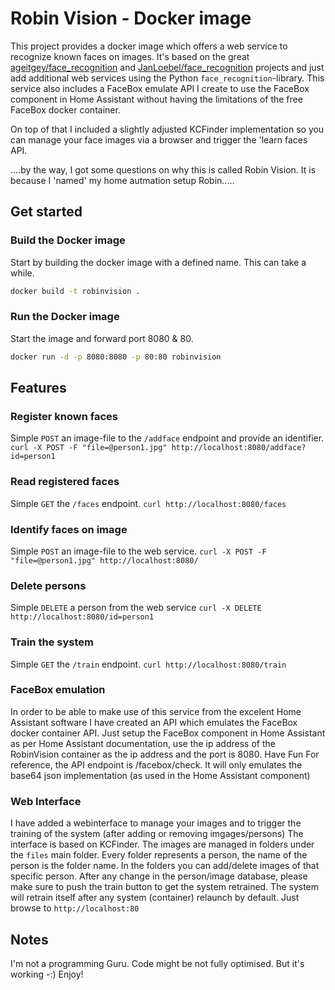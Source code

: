 # Robin Vision - Docker image

This project provides a docker image which offers a web service to recognize known faces on images. It's based on the great [ageitgey/face_recognition](https://github.com/ageitgey/face_recognition) and [JanLoebel/face_recognition](https://github.com/JanLoebel/face_recognition) projects and just add additional web services using the Python `face_recognition`-library. This service also includes a FaceBox emulate API I create to use the FaceBox component in Home Assistant without having the limitations of the free FaceBox docker container.

On top of that I included a slightly adjusted KCFinder implementation so you can manage your face images via a browser and trigger the 'learn faces API.

....by the way, I got some questions on why this is called Robin Vision. It is because I 'named' my home autmation setup Robin.....

## Get started

### Build the Docker image

Start by building the docker image with a defined name. This can take a while.

```bash
docker build -t robinvision .
```

### Run the Docker image

Start the image and forward port 8080 & 80.

```bash
docker run -d -p 8080:8080 -p 80:80 robinvision
```

## Features

### Register known faces

Simple `POST` an image-file to the `/addface` endpoint and provide an identifier.
`curl -X POST -F "file=@person1.jpg" http://localhost:8080/addface?id=person1`

### Read registered faces

Simple `GET` the `/faces` endpoint.
`curl http://localhost:8080/faces`

### Identify faces on image

Simple `POST` an image-file to the web service.
`curl -X POST -F "file=@person1.jpg" http://localhost:8080/`

### Delete persons
Simple `DELETE` a person from the web service
`curl -X DELETE http://localhost:8080/id=person1`

### Train the system

Simple `GET` the `/train` endpoint.
`curl http://localhost:8080/train`

### FaceBox emulation

In order to be able to make use of this service from the excelent Home Assistant software I have created an API which emulates the FaceBox docker container API. 
Just setup the FaceBox component in Home Assistant as per Home Assistant documentation, use the ip address of the RobinVision container as the ip address and the port is 8080. Have Fun
For reference, the API endpoint is /facebox/check. It will only emulates the base64 json implementation (as used in the Home Assistant component)



### Web Interface

I have added a webinterface to manage your images and to trigger the training of the system (after adding or removing imgages/persons)
The interface is based on KCFinder. The images are managed in folders under the `files` main folder. Every folder represents a person, the name of the person is the folder name. In the folders you can add/delete images of that specific person. After any change in the person/image database, please make sure to push the train button to get the system retrained. The system will retrain itself after any system (container) relaunch by default.
Just browse to `http://localhost:80`


## Notes

I'm not a programming Guru. Code might be not fully optimised. But it's working -:)
Enjoy!
